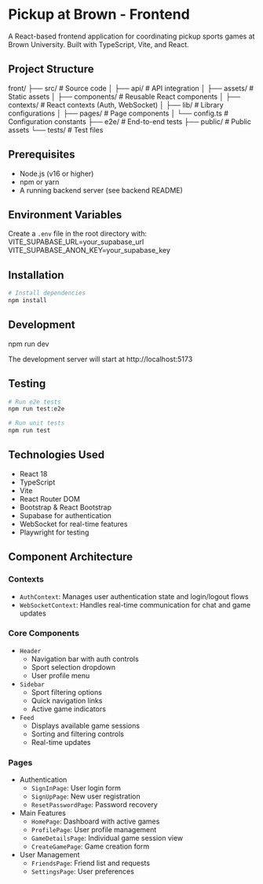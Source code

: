 # Pickup at Brown - Frontend

A React-based frontend application for coordinating pickup sports games at Brown University. Built with TypeScript, Vite, and React.

## Project Structure
front/ ├── src/ # Source code │ ├── api/ # API integration │ ├── assets/ # Static assets │ ├── components/ # Reusable React components │ ├── contexts/ # React contexts (Auth, WebSocket) │ ├── lib/ # Library configurations │ ├── pages/ # Page components │ └── config.ts # Configuration constants ├── e2e/ # End-to-end tests ├── public/ # Public assets └── tests/ # Test files

## Prerequisites

- Node.js (v16 or higher)
- npm or yarn
- A running backend server (see backend README)

## Environment Variables

Create a `.env` file in the root directory with:
VITE_SUPABASE_URL=your_supabase_url VITE_SUPABASE_ANON_KEY=your_supabase_key

## Installation

```bash
# Install dependencies
npm install
```
## Development
npm run dev

The development server will start at http://localhost:5173

## Testing
```bash
# Run e2e tests
npm run test:e2e

# Run unit tests
npm run test
```
## Technologies Used
* React 18
* TypeScript
* Vite
* React Router DOM
* Bootstrap & React Bootstrap
* Supabase for authentication
* WebSocket for real-time features
* Playwright for testing

## Component Architecture

### Contexts
* `AuthContext`: Manages user authentication state and login/logout flows
* `WebSocketContext`: Handles real-time communication for chat and game updates

### Core Components
* `Header`
  * Navigation bar with auth controls
  * Sport selection dropdown
  * User profile menu
* `Sidebar`
  * Sport filtering options
  * Quick navigation links
  * Active game indicators
* `Feed`
  * Displays available game sessions
  * Sorting and filtering controls
  * Real-time updates

### Pages
* Authentication
  * `SignInPage`: User login form
  * `SignUpPage`: New user registration
  * `ResetPasswordPage`: Password recovery
* Main Features
  * `HomePage`: Dashboard with active games
  * `ProfilePage`: User profile management
  * `GameDetailsPage`: Individual game session view
  * `CreateGamePage`: Game creation form
* User Management
  * `FriendsPage`: Friend list and requests
  * `SettingsPage`: User preferences


